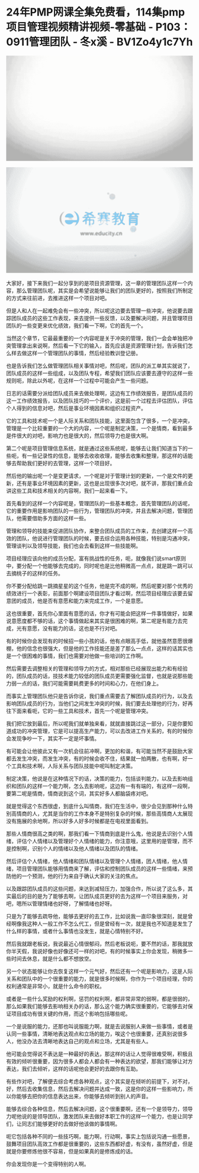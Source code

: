 # 24年PMP网课全集免费看，114集pmp项目管理视频精讲视频-零基础 - P103：0911管理团队 - 冬x溪 - BV1Zo4y1c7Yh

![](img/1560e5899376a3c920e4730424ffd47e_0.png)

![](img/1560e5899376a3c920e4730424ffd47e_1.png)

大家好，接下来我们一起分享到的是项目资源管理，这一章的管理团队这样一个内容，那么管理团队呢，其实是会希望说能够让我们的团队更好的，按照我们所制定的方式来往前进，去推进这样一个项目对吧。

但是人和人在一起难免会有一些冲突，所以呢这边要去管理一些冲突，他说要去跟踪团队成员的这些工作表现，来去提供一些反馈，以及要解决问题，并且管理项目团队的一些变更来优化绩效，我们看一下啊，它的首先一个。

当然这个章节，它最最重要的一个内容呢是关于冲突的管理，我们一会会单独把冲突管理拿出来说啊，然后看一下它的输入，首先应该是资源管理计划，告诉我们怎么样去做这样一个管理团队的事情，然后经验教训登记册。

也是告诉我们怎么做管理团队相关事情对吧，然后呢，团队的派工单其实就说了，团队成员的这样一些组成，以及团队专程，希望我们团队应该要去遵守的这样一些规则呃，除此以外呢，在这样一个过程中可能会产生一些问题。

日志的话需要分派给团队成员来去做处理啊，这边有工作绩效报告，是团队成员的这一工作绩效报告，以及团队技巧的一个评价，这是前一个过程去评估团队，评估个人得到的信息对吧，然后是事业环境因素和组织过程资产。

它的工具和技术呢一个是人际关系和团队技能，这里面包含了很多，一个是冲突，管理是一个比较重要的一个大的内容，一个呢是制定决策，一个是情商，看到最多是件很大的对吧，影响力也是很大的，然后领导力也是很大啊。

第二个呢是项目管理信息系统，就是通过这些系统呢，能够去让我们知道当下的一些呃，有一些记录性的信息，能够去收收收理，能够去收集和整理，那这样的话能够去帮助我们更好的去管理，这样一个项目好。

然后他的输出呢一个是变更请求，一个呢是对于管理计划的更新，一个是文件的更新，还有是事业环境因素的更新，这也是出现很多次对吧，就不讲，那我们重点会讲这些工具和技术相关的内容啊，我们一起来看一下。

首先看到的这样一个内容呢是，管理团队的一些基本概念，首先管理团队的话呢，它的重要作用是影响团队的一些行为，管理团队的冲突，并且去解决问题，管理团队，他需要借助多方面的这样一些。

管理和领导的技能来促进团队协作，来整合团队成员的工作来，去创建这样一个高效的团队，他说进行管理团队的时候，要去综合运用各种技能，特别是沟通冲突，管理谈判以及领导技能，我们也会去看到这样一些技能啊。

项目经理应该向他的成员分配，富有挑战性的任务，呃，就像我们说smart原则中，要分配一个他能够去完成的，同时呢也是比他稍微高一点点，就是跳一跳可以去摘桃子的这样的任务。

你不要分配给跳一跳摘星星的这个任务，他是完不成的啊，然后呢要对那个优秀的绩效进行一个表彰，前面那个啊建设项目团队才看过啊，然后项目经理应该要去留意团的成员，他是否有意愿和能力来完成工作，一个是意愿。

这也很重要，首先你心里面有意愿的话，你才有可能会把这样一件事情做好，如果说意愿度都不够的话，这个事情做起来其实是很困难的啊，第二呢是有能力去完成，光有意愿，没有能力的话，这也是不行对吧。

有的时候你会发现有的时候招一些小孩的话，他有点眼高手低，就他虽然意愿很爆棚，他的信念也很强大，但是他的工作技能还是差了那么一点点，这样的话其实也是一个很困难的事情，我们也需要对他做一些培训的工作啊。

然后需要去调整相关的管理和领导力的方式，相对那些已经展现出能力和有经验的，团队成员的话，技技术能力较低的团队成员更需要强化监督，也就是说那些能力弱一点的话，我们可能需要耗费更多的时间和心力，在他们身上。

而事实上管理团队他只是告诉你说，我们重点需要去了解团队成员的行为，以及去影响团队成员的行为，当他们之间发生冲突的时候，我们要去处理他的行为，好再往下面来看呃，它的一些工具和技术，首先一个呢是管理冲突。

我们把它放到最后，所以呢我们就单独来看，就就直接跳过这一部分，只是你要知道成功的冲突管理，它是可以提高生产能力，可以去改进工作关系的，有的时候你会发现争吵一下，其实不一定是坏事情。

有可能会让他彼此又有一次机会往前冲啊，更加的和谐，有可能当然不是鼓励大家都去发生冲突，而发生冲突，有的时候会收不住，结果就一拍两散，也有啊，好一个工具和技术啊，人际关系与团队技能中呢叫制定决策。

制定决策，他说是在这种情况下的话，决策的能力，包括谈判能力，以及去影响组织和团队的这样一个能力啊，怎么去影响呢，这边有一有有端的，有这样一段啊，要第二呢是情商，情商说到这个词，其实好多人都脑袋疼对吧。

就是觉得这个东西很虚，到底什么叫情商，我们在生活中，很少会见到那种什么特别高情商的人，尤其是当你的工作本身不是特别复杂的时候，那些高情商人太展现没有施展的余地啊，所以好多人好多时候都是在电视里面看到。

那些人情商很高之类的啊，那我们看一下情商到底是什么鬼，他说是去识别个人情绪，评估个人情绪以及管理好个人情绪的能力，你注意哦，这里用的是管理，而不是控制啊，识别个人的情绪以及他人情绪以及团队的情绪。

然后评估个人情绪，他人情绪和团队情绪以及管理个人情绪，团人情绪，他人情绪，项目管理团队能够用情商来了解，评估和控制团队成员的这样一些情绪，来预防他的一个预测，他的行为来自于确认大家的关注的焦点。

以及跟踪团队成员的这些问题，来达到减轻压力，加强合作，所以说了这么多，其实最后的目的是为了能够去啊，让团队成员更好的去为这样一个项目来服务，对吧，嗯所以管理情绪也好呀，了解情绪也好呀。

只是为了能够去疏导他，能够去更好的去工作，比如说我一直印象很深刻，就是曾经啊像我这种人一般工作不怎么代工，但是曾经有一次，就是我也不知道是发生了什么样的事情，或者什么事情也没发生，就是心情特别不好。

然后我就跟老板说，我说最近心情很郁闷，然后老板说呃，要不然的话，那我就放你半天假，我说好像也好像还可一样的对吧，有的时候事实上你会发现，稍微多一些时间去休息，就是什么都不想放空。

另一个状态能够让你去恢复这样一个元气好，然后还有一个呢是影响力，这是人际关系和团队中的一个很重要的能力，就是很多时候啊，你作为一个项目经理，你的权利通常是非常小，就是什么命令的职权。

或者是一些什么奖励的权利啊，惩罚的权利啊，都非常非常的弱啊，都是很弱的，那么如果我们能够去影响相关办的话，那么这个能力确实很重要的，它能够去对保证项目成功有很关键的作用，而这个影响包括哪些呢。

一个是说服的能力，还那也叫说服能力啊，就是去说服别人来做一些事情，或者是认同一些事情，清晰地表达观点和立场的能力，唉这个也很重要，还真别说很多人，他没办法去清晰地表达自己的观点和立场，尤其是有些人。

他可能会觉得说不表达是一种最好的表达，那这样的话让人觉得很难受啊，积极且有效的倾听很重要，因为很多人都会人都会有一种表达的欲望，那我们能够让对方表达，我们去倾听，这样的话呢他会更好的去跟你有互助。

有些作对吧，了解便去综合考虑各种观点，这个其实是在倾听的前提下，对不对，好，然后去收集信息，然后去解决问题并达成一致，这是你的这样一些影响力，所以你能够去把你的信息表达出来，你能够去倾听到别人的声音。

能够去综合各种信息，然后去解决问题，这个很重要啊，还有一个是领导力，领导力呢他说的是领导团队，激发团队来去做好本职工作的这样一个能力，也是让同学们，让同志们能够更好的去做好他该做的事情啊。

呃它包括各种不同的一些技巧啊，能力啊，行动啊，事实上包括说沟通一些愿景，鼓舞项目团队高效工作都是很重要的，这些东西都好虚，有没有，虽然好虚，但是就是你要修炼他很不容易，但是如果真的是修炼成的话。

你会发现你是一个变得特别的人啊。